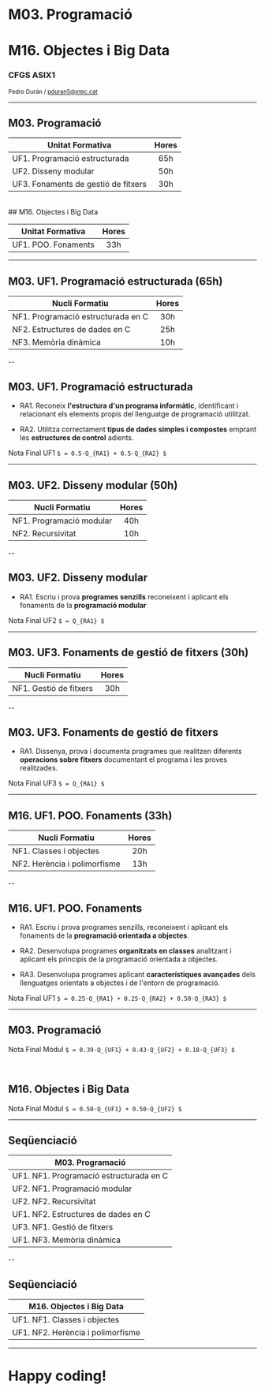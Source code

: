 <!-- .slide: class="intro" -->
# M03. Programació
# M16. Objectes i Big Data
### CFGS ASIX1
<small>Pedro Durán / [pduran5@xtec.cat](mailto:pduran5@xtec.cat)</small>

---

## M03. Programació

| Unitat Formativa | Hores |
| - |:-:|
| UF1. Programació estructurada | 65h |
| UF2. Disseny modular | 50h |
| UF3. Fonaments de gestió de fitxers | 30h |
<br/>
## M16. Objectes i Big Data

| Unitat Formativa | Hores |
| - |:-:|
| UF1. POO. Fonaments | 33h |

---

## M03. UF1. Programació estructurada (65h)

| Nucli Formatiu | Hores |
| - |:-:|
| NF1. Programació estructurada en C | 30h |
| NF2. Estructures de dades en C | 25h |
| NF3. Memòria dinàmica | 10h |

--

## M03. UF1. Programació estructurada

*   RA1. Reconeix **l'estructura d'un programa informàtic**, identificant i relacionant els elements propis del llenguatge de programació utilitzat.

*   RA2. Utilitza correctament **tipus de dades simples i compostes** emprant les **estructures de control** adients.

Nota Final UF1 `$ = 0.5·Q_{RA1} + 0.5·Q_{RA2} $`

---

## M03. UF2. Disseny modular (50h)

| Nucli Formatiu | Hores |
| - |:-:|
| NF1. Programació modular | 40h |
| NF2. Recursivitat | 10h |

--

## M03. UF2. Disseny modular

*   RA1. Escriu i prova **programes senzills** reconeixent i aplicant els fonaments de la **programació modular**

Nota Final UF2 `$ = Q_{RA1} $`

---

## M03. UF3. Fonaments de gestió de fitxers (30h)

| Nucli Formatiu | Hores |
| - |:-:|
| NF1. Gestió de fitxers | 30h |

--

## M03. UF3. Fonaments de gestió de fitxers

*   RA1. Dissenya, prova i documenta programes que realitzen diferents **operacions sobre fitxers** documentant el programa i les proves realitzades. 

Nota Final UF3 `$ = Q_{RA1} $`

---

## M16. UF1. POO. Fonaments (33h)

| Nucli Formatiu | Hores |
| - |:-:|
| NF1. Classes i objectes | 20h |
| NF2. Herència i polimorfisme | 13h |

--

## M16. UF1. POO. Fonaments

*   RA1. Escriu i prova programes senzills, reconeixent i aplicant els fonaments de la **programació orientada a objectes**.

*   RA2. Desenvolupa programes **organitzats en classes** analitzant i aplicant els principis de la programació orientada a objectes.

*   RA3. Desenvolupa programes aplicant **característiques avançades** dels llenguatges orientats a objectes i de l'entorn de programació.

Nota Final UF1 `$ = 0.25·Q_{RA1} + 0.25·Q_{RA2} + 0.50·Q_{RA3} $`

---

## M03. Programació

Nota Final Mòdul `$ = 0.39·Q_{UF1} + 0.43·Q_{UF2} + 0.18·Q_{UF3} $`

<br/>

## M16. Objectes i Big Data

Nota Final Mòdul `$ = 0.50·Q_{UF1} + 0.50·Q_{UF2} $`

---

## Seqüenciació

| M03. Programació |
| - |
| UF1. NF1. Programació estructurada en C |
| UF2. NF1. Programació modular |
| UF2. NF2. Recursivitat |
| UF1. NF2. Estructures de dades en C |
| UF3. NF1. Gestió de fitxers |
| UF1. NF3. Memòria dinàmica |

--

## Seqüenciació

| M16. Objectes i Big Data |
| - |
| UF1. NF1. Classes i objectes |
| UF1. NF2. Herència i polimorfisme |

---

<!-- .slide: data-background="https://media.giphy.com/media/iOQwN1nvGJ71e/giphy.gif" -->

# Happy coding!